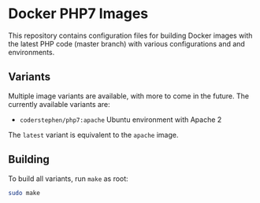 # Docker PHP7 Images
This repository contains configuration files for building Docker images with the latest PHP code (master branch) with various configurations and and environments.

## Variants
Multiple image variants are available, with more to come in the future. The currently available variants are:

- `coderstephen/php7:apache` Ubuntu environment with Apache 2

The `latest` variant is equivalent to the `apache` image.

## Building
To build all variants, run `make` as root:

```sh
sudo make
```

